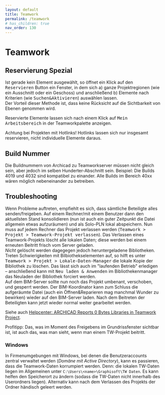 ```yaml
---
layout: default
title: Teamwork
permalink: /teamwork
# has_children: true
nav_order: 130
---
```

# Teamwork

## Reservierung Spezial
Ist gerade kein Element ausgewählt, so öffnet ein Klick auf den <samp>Reservieren</samp> Button ein Fenster, in dem sich a) ganze Projektregionen (wie ein Ausschnitt oder ein Geschoss) und anschließend b) Elemente nach Kriterien (wie <samp>Suchen&Aktivieren</samp>) auswählen lassen.  
Der Vorteil dieser Methode ist, dass keine Rücksicht auf die Sichtbarkeit von Ebenen genommen wird.

Reservierte Elemente lassen sich nach einem Klick auf <samp>Mein Arbeitsbereich</samp> in der Teamworkpalette anzeigen.

Achtung bei Projekten mit Hotlinks! Hotlinks lassen sich nur insgesamt reservieren, nicht individuelle Elemente daraus.


## Build Nummer
Die Buildnummern von Archicad zu Teamworkserver müssen nicht gleich sein, aber jedoch im selben Hunderter-Abschnitt sein. Beispiel: Die Builds 4019 und 4032 sind kompatibel zu einander. Alle Builds im Bereich 40xx wären möglich nebeneinander zu betreiben.


## Troubleshooting
Wenn Probleme auftreten, empfiehlt es sich, dass sämtliche Beteiligte alles senden/freigeben. Auf einem Rechner/mit einem Benutzer dann den aktuellsten Stand konsolidieren (nun ist auch ein guter Zeitpunkt die Datei allgemein etwas aufzuräumen) und als Solo-PLN lokal abspeichern. Nun muss auf jedem Rechner das Projekt verlassen werden (<samp>Teamwork > Projekt > Teamwork-Projekt verlassen</samp>). Das Verlassen eines Teamwork-Projekts löscht alle lokalen Daten; diese werden bei einem erneuten Beitritt frisch vom Server geladen.  
_Nicht_ gelöscht werden dagegegen jedoch heruntergeladene Bibliotheken. Treten Schwierigkeiten mit Bilbiothekselementen auf, so hilft es unter <samp>Teamwork > Projekt > Lokale-Daten-Manager</samp> die lokale Kopie der Bibliothek zu löschen. Das lässt sich auch im "laufenden Betrieb" erledigen – anschließend kann mit <samp>Neu laden & Anwenden</samp> im Bibliothekenmanager das Neuladen der Bibliothek forciert werden.  
Auf dem BIM-Server sollte nun noch das Projekt umbenant, verschoben, und gesperrt werden. Der BIM-Koordinator kann zum Schluss die aufgeräumte Datei (auch ein Öffnen&Reparieren mag manchmal Wunder zu bewirken) wieder auf den BIM-Server laden. Nach dem Beitreten der Beteiligten kann jetzt wieder normal weiter gearbeitet werden.

Siehe auch [Helpcenter: ARCHICAD Reports 0 Bytes Libraries in Teamwork Project](https://helpcenter.graphisoft.com/knowledgebase/119387/).

Profitipp: Das, was im Moment des Freigebens im Grundrissfenster sichtbar ist, ist auch das, was man sieht, wenn man einem TW-Projekt beitritt.

### Windows
In Firmenumgebungen mit Windows, bei denen die Benutzeraccounts zentral verwaltet werden (_Domäne mit Active Directory_), kann es passieren, dass die Teamwork-Daten korrumpiert werden. Denn: die lokalen TW-Daten liegen im Allgemeinen unter `C:\Users\<name>\Graphisoft\TW Daten`. Es kann helfen den Speicherort zu ändern (sodass die TW-Daten nicht innerhalb des Userordners liegen). Alternativ kann nach dem Verlassen des Projekts der Ordner händisch geleert werden.
